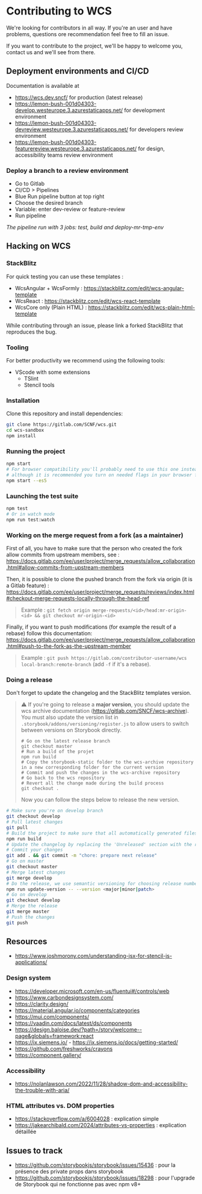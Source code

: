 # Contributing to WCS
We're looking for contributors in all way. If you're an user and have problems, questions ore recommendation feel free to fill an issue. 

If you want to contribute to the project, we'll be happy to welcome you, contact us and we'll see from there.

## Deployment environments and CI/CD

Documentation is available at 
- https://wcs.dev.sncf/ for production (latest release)
- https://lemon-bush-001d04303-develop.westeurope.3.azurestaticapps.net/ for development environment
- https://lemon-bush-001d04303-devreview.westeurope.3.azurestaticapps.net/ for developers review environment
- https://lemon-bush-001d04303-featurereview.westeurope.3.azurestaticapps.net/ for design, accessibility teams review environment

### Deploy a branch to a review environment

* Go to Gitlab
* CI/CD > Pipelines
* Blue Run pipeline button at top right
* Choose the desired branch
* Variable: enter dev-review or feature-review
* Run pipeline

*The pipeline run with 3 jobs: test, build and deploy-mr-tmp-env*

## Hacking on WCS
### StackBlitz 

For quick testing you can use these templates :
- WcsAngular + WcsFormly : https://stackblitz.com/edit/wcs-angular-template
- WcsReact : https://stackblitz.com/edit/wcs-react-template
- WcsCore only (Plain HTML) : https://stackblitz.com/edit/wcs-plain-html-template

While contributing through an issue, please link a forked StackBlitz that reproduces the bug.

### Tooling
For better productivity we recommend using the following tools:
- VScode with some extensions
    - TSlint
    - Stencil tools

### Installation
Clone this repository and install dependencies:

```bash
git clone https://gitlab.com/SCNF/wcs.git 
cd wcs-sandbox 
npm install
```

### Running the project
```bash
npm start
# For browser compatibility you'll probably need to use this one instead,
# although it is recommended you turn on needed flags in your browser for faster build.
npm start --es5
```

### Launching the test suite
```bash
npm test
# Or in watch mode
npm run test:watch
```

### Working on the merge request from a fork (as a maintainer)

First of all, you have to make sure that the person who created the fork allow commits from upstream members, see : https://docs.gitlab.com/ee/user/project/merge_requests/allow_collaboration.html#allow-commits-from-upstream-members

Then, it is possible to clone the pushed branch from the fork via origin (it is a Gitlab feature) : https://docs.gitlab.com/ee/user/project/merge_requests/reviews/index.html#checkout-merge-requests-locally-through-the-head-ref

> Example : `git fetch origin merge-requests/<id>/head:mr-origin-<id> && git checkout mr-origin-<id>`

Finally, if you want to push modifications (for example the result of a rebase) follow this  documentation: https://docs.gitlab.com/ee/user/project/merge_requests/allow_collaboration.html#push-to-the-fork-as-the-upstream-member

> Example : `git push https://gitlab.com/contributor-username/wcs local-branch:remote-branch` (add `-f` if it's a rebase).


### Doing a release

Don't forget to update the changelog and the StackBlitz templates version.

> ⚠️ If you're going to release a **major version**, you should update the wcs archive documentation (https://gitlab.com/SNCF/wcs-archive).  
> You must also update the version list in `.storybook/addons/versioning/register.js` to allow users to switch between versions on Storybook directly.
> ```gitexclude
> # Go on the latest release branch
> git checkout master
> # Run a build of the projet
> npm run build
> # Copy the storybook-static folder to the wcs-archive repository in a new corresponding folder for the current version
> # Commit and push the changes in the wcs-archive repository
> # Go back to the wcs repository
> # Revert all the change made during the build process
> git checkout .
> ```
> Now you can follow the steps below to release the new version.

```sh
# Make sure you're on develop branch
git checkout develop
# Pull latest changes
git pull
# Build the project to make sure that all automatically generated files are up-to-date
npm run build
# Update the changelog by replacing the 'Unreleased' section with the released version number
# Commit your changes
git add . && git commit -m "chore: prepare next release" 
# Go on master
git checkout master
# Merge latest changes
git merge develop
# Do the release, we use semantic versioning for choosing release number
npm run update-version -- --version <major|minor|patch>
# Go on develop
git checkout develop
# Merge the release
git merge master
# Push the changes
git push
```


## Resources

- https://www.joshmorony.com/understanding-jsx-for-stencil-js-applications/

### Design system

- https://developer.microsoft.com/en-us/fluentui#/controls/web
- https://www.carbondesignsystem.com/
- https://clarity.design/
- https://material.angular.io/components/categories
- https://mui.com/components/
- https://vaadin.com/docs/latest/ds/components
- https://design.baloise.dev/?path=/story/welcome--page&globals=framework:react
- https://ix.siemens.io/ - https://ix.siemens.io/docs/getting-started/
- https://github.com/freshworks/crayons
- https://component.gallery/

### Accessibility

- https://nolanlawson.com/2022/11/28/shadow-dom-and-accessibility-the-trouble-with-aria/

### HTML attributes vs. DOM properties
- https://stackoverflow.com/a/6004028 : explication simple
- https://jakearchibald.com/2024/attributes-vs-properties : explication détaillée

## Issues to track

- https://github.com/storybookjs/storybook/issues/15436 : pour la présence des private props dans storybook
- https://github.com/storybookjs/storybook/issues/18298 : pour l'upgrade de Storybook qui ne fonctionne pas avec npm v8+
